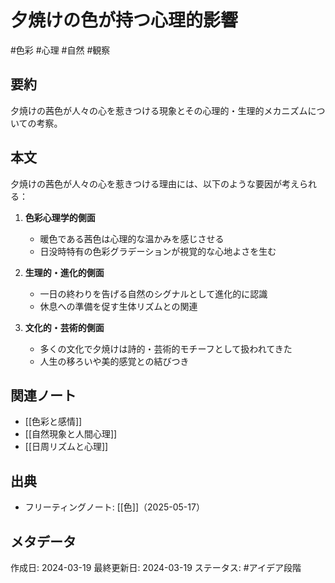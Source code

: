 # 夕焼けの色が持つ心理的影響

#色彩 #心理 #自然 #観察

## 要約
夕焼けの茜色が人々の心を惹きつける現象とその心理的・生理的メカニズムについての考察。

## 本文
夕焼けの茜色が人々の心を惹きつける理由には、以下のような要因が考えられる：

1. **色彩心理学的側面**
   - 暖色である茜色は心理的な温かみを感じさせる
   - 日没時特有の色彩グラデーションが視覚的な心地よさを生む

2. **生理的・進化的側面**
   - 一日の終わりを告げる自然のシグナルとして進化的に認識
   - 休息への準備を促す生体リズムとの関連

3. **文化的・芸術的側面**
   - 多くの文化で夕焼けは詩的・芸術的モチーフとして扱われてきた
   - 人生の移ろいや美的感覚との結びつき

## 関連ノート
- [[色彩と感情]]
- [[自然現象と人間心理]]
- [[日周リズムと心理]]

## 出典
- フリーティングノート: [[色]]（2025-05-17）

## メタデータ
作成日: 2024-03-19
最終更新日: 2024-03-19
ステータス: #アイデア段階 